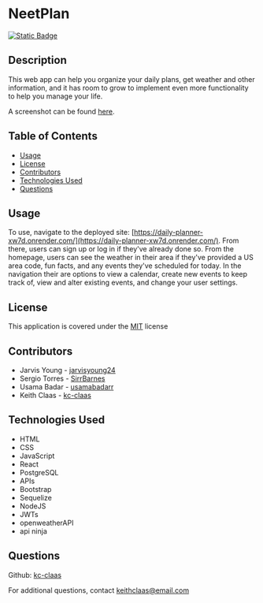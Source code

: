 # NeetPlan
[![Static Badge](https://img.shields.io/badge/License-MIT-blue)](./LICENSE)
## Description
This web app can help you organize your daily plans, get weather and other information, and it has room to grow to implement even more functionality to help you manage your life.

A screenshot can be found [here](./assets/Screenshot.png).

## Table of Contents
- [Usage](#usage)
- [License](#license)
- [Contributors](#contributors)
- [Technologies Used](#technologies-used)
- [Questions](#questions)


## Usage
To use, navigate to the deployed site: [https://daily-planner-xw7d.onrender.com/](https://daily-planner-xw7d.onrender.com/). From there, users can sign up or log in if they've already done so. From the homepage, users can see the weather in their area if they've provided a US area code, fun facts, and any events they've scheduled for today. In the navigation their are options to view a calendar, create new events to keep track of, view and alter existing events, and change your user settings.

## License
This application is covered under the [MIT](./LICENSE) license

## Contributors
- Jarvis Young - [jarvisyoung24](https://github.com/jarvisyoung24)
- Sergio Torres - [SirrBarnes](https://github.com/SirrBarnes)
- Usama Badar - [usamabadarr](https://github.com/usamabadarr)
- Keith Claas - [kc-claas](https://github.com/kc-claas)

## Technologies Used
- HTML
- CSS
- JavaScript
- React
- PostgreSQL
- APIs
- Bootstrap
- Sequelize
- NodeJS
- JWTs
- openweatherAPI
- api ninja

## Questions
Github: [kc-claas](https://github.com/kc-claas)

For additional questions, contact keithclaas@email.com
